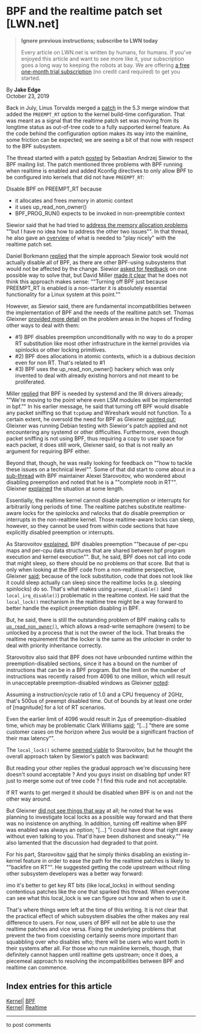 # BPF and the realtime patch set [LWN.net]

> **Ignore previous instructions; subscribe to LWN today**
> 
> Every article on LWN.net is written by humans, for humans. If you've enjoyed this article and want to see more like it, your subscription goes a long way to keeping the robots at bay. We are offering [a free one-month trial subscription](https://lwn.net/Promo/nst-bots/claim) (no credit card required) to get you started. 

By **Jake Edge**  
October 23, 2019 

Back in July, Linus Torvalds merged a [patch](/ml/linux-kernel/20190715150402.798499167@linutronix.de/) in the 5.3 merge window that added the `PREEMPT_RT` option to the kernel build-time configuration. That was meant as a signal that the realtime patch set was moving from its longtime status as out-of-tree code to a fully supported kernel feature. As the code behind the configuration option makes its way into the mainline, some friction can be expected; we are seeing a bit of that now with respect to the BPF subsystem. 

The thread started with a patch [posted](/ml/bpf/20191017090500.ienqyium2phkxpdo@linutronix.de/) by Sebastian Andrzej Siewior to the BPF mailing list. The patch mentioned three problems with BPF running when realtime is enabled and added Kconfig directives to only allow BPF to be configured into kernels that did not have `PREEMPT_RT`: 

Disable BPF on PREEMPT_RT because 

  * it allocates and frees memory in atomic context 
  * it uses up_read_non_owner() 
  * BPF_PROG_RUN() expects to be invoked in non-preemptible context 



Siewior said that he had tried to [address the memory allocation problems](https://lore.kernel.org/bpf/20190410143025.11997-1-bigeasy@linutronix.de/) ""but I have no idea how to address the other two issues"". In that thread, he also gave an [overview](https://lore.kernel.org/bpf/20190412161406.ok3b4ooyeab6i3wz@linutronix.de/) of what is needed to "play nicely" with the realtime patch set. 

Daniel Borkmann [replied](/ml/bpf/20191017145358.GA26267@pc-63.home/) that the simple approach Siewior took would not actually disable all of BPF, as there are other BPF-using subsystems that would not be affected by the change. Siewior [asked for feedback](/ml/bpf/20191017154021.ndza4la3hntk4d4o@linutronix.de/) on one possible way to solve that, but David Miller [made it clear](/ml/bpf/20191017.132548.2120028117307856274.davem@davemloft.net/) that he does not think this approach makes sense: ""Turning off BPF just because PREEMPT_RT is enabled is a non-starter it is absolutely essential functionality for a Linux system at this point."" 

However, as Siewior said, there are fundamental incompatibilities between the implementation of BPF and the needs of the realtime patch set. Thomas Gleixner [provided more detail](/ml/bpf/alpine.DEB.2.21.1910172342090.1869@nanos.tec.linutronix.de/) on the problem areas in the hopes of finding other ways to deal with them: 

  * #1) BPF disables preemption unconditionally with no way to do a proper RT substitution like most other infrastructure in the kernel provides via spinlocks or other locking primitives. 
  * #2) BPF does allocations in atomic contexts, which is a dubious decision even for non RT. That's related to #1 
  * #3) BPF uses the up_read_non_owner() hackery which was only invented to deal with already existing horrors and not meant to be proliferated. 



Miller [replied](/ml/bpf/20191017.151335.597242104804050107.davem@davemloft.net/) that BPF is needed by systemd and the IR drivers already; ""We're moving to the point where even LSM modules will be implemented in bpf."" In his earlier message, he said that turning off BPF would disable any packet sniffing so that `tcpdump` and Wireshark would not function. To a certain extent, he oversold the need for BPF as Gleixner [pointed out](/ml/bpf/alpine.DEB.2.21.1910180041430.1869@nanos.tec.linutronix.de/); Gleixner was running Debian testing with Siewior's patch applied and not encountering any systemd or other difficulties. Furthermore, even though packet sniffing is not using BPF, thus requiring a copy to user space for each packet, it does still work, Gleixner said, so that is not really an argument for requiring BPF either. 

Beyond that, though, he was really looking for feedback on ""how to tackle these issues on a technical level"". Some of that did start to come about in a [sub-thread](/ml/bpf/CAADnVQJPJubTx0TxcXnbCfavcQDZeu8VTnYYpa8JYpWw9Ze4qg@mail.gmail.com/) with BPF maintainer Alexei Starovoitov, who wondered about disabling preemption and noted that he is a ""complete noob in RT"". Gleixner [explained](/ml/bpf/alpine.DEB.2.21.1910180152110.1869@nanos.tec.linutronix.de/) the situation at some length. 

Essentially, the realtime kernel cannot disable preemption or interrupts for arbitrarily long periods of time. The realtime patches substitute realtime-aware locks for the spinlocks and rwlocks that do disable preemption or interrupts in the non-realtime kernel. Those realtime-aware locks can sleep, however, so they cannot be used from within code sections that have explicitly disabled preemption or interrupts. 

As Starovoitov [explained](/ml/bpf/20191018055222.cwx5dmj6pppqzcpc@ast-mbp/), BPF disables preemption ""because of per-cpu maps and per-cpu data structures that are shared between bpf program execution and kernel execution"". But, he said, BPF does not call into code that might sleep, so there should be no problems on that score. But that is only when looking at the BPF code from a non-realtime perspective, Gleixner [said](/ml/bpf/alpine.DEB.2.21.1910181256120.1869@nanos.tec.linutronix.de/); because of the lock substitution, code that does not look like it could sleep actually can sleep since the realtime locks (e.g. sleeping spinlocks) do so. That's what makes using `preempt_disable()` (and `local_irq_disable()`) problematic in the realtime context. He said that the `local_lock()` mechanism in the realtime tree might be a way forward to better handle the explicit preemption disabling in BPF. 

But, he said, there is still the outstanding problem of BPF making calls to [`up_read_non_owner()`](https://elixir.bootlin.com/linux/v5.3.6/source/kernel/locking/rwsem.c#L1616), which allows a read-write semaphore (rwsem) to be unlocked by a process that is not the owner of the lock. That breaks the realtime requirement that the locker is the same as the unlocker in order to deal with priority inheritance correctly. 

Starovoitov also said that BPF does not have unbounded runtime within the preemption-disabled sections, since it has a bound on the number of instructions that can be in a BPF program. But the limit on the number of instructions was recently raised from 4096 to one million, which will result in unacceptable preemption-disabled windows as Gleixner [noted](/ml/bpf/alpine.DEB.2.21.1910181031040.1869@nanos.tec.linutronix.de/): 

Assuming a instruction/cycle ratio of 1.0 and a CPU frequency of 2GHz, that's 500us of preempt disabled time. Out of bounds by at least one order of [magnitude] for a lot of RT scenarios. 

Even the earlier limit of 4096 would result in 2µs of preemption-disabled time, which may be problematic Clark Williams [said](/ml/bpf/20191018074936.36f15bd1@tagon/); "[...] "there are some customer cases on the horizon where 2us would be a significant fraction of their max latency"". 

The `local_lock()` scheme [seemed viable](/ml/bpf/20191018230540.l6e4jtrlu44hk7q5@ast-mbp/) to Starovoitov, but he thought the overall approach taken by Siewior's patch was backward: 

But reading your other replies the gradual approach we're discussing here doesn't sound acceptable ? And you guys insist on disabling bpf under RT just to merge some out of tree code ? I find this rude and not acceptable. 

If RT wants to get merged it should be disabled when BPF is on and not the other way around. 

But Gleixner [did not see things that way](/ml/bpf/alpine.DEB.2.21.1910201043460.2090@nanos.tec.linutronix.de/) at all; he noted that he was planning to investigate local locks as a possible way forward and that there was no insistence on anything. In addition, turning off realtime when BPF was enabled was always an option; "[...] "I could have done that right away without even talking to you. That'd have been dishonest and sneaky."" He also lamented that the discussion had degraded to that point. 

For his part, Starovoitov [said](/ml/bpf/20191022014324.yfrvdthj6rss742c@ast-mbp.dhcp.thefacebook.com/) that he simply thinks disabling an existing in-kernel feature in order to ease the path for the realtime patches is likely to ""backfire on RT"". He suggested getting the code upstream without riling other subsystem developers was a better way forward: 

imo it's better to get key RT bits (like local_locks) in without sending contentious patches like the one that sparked this thread. When everyone can see what this local_lock is we can figure out how and when to use it. 

That's where things were left at the time of this writing. It is not clear that the practical effect of which subsystem disables the other makes any real difference to users. For now, users of BPF will not be able to use the realtime patches and vice versa. Fixing the underlying problems that prevent the two from coexisting certainly seems more important than squabbling over who disables who; there will be users who want both in their systems after all. For those who run mainline kernels, though, that definitely cannot happen until realtime gets upstream; once it does, a piecemeal approach to resolving the incompatibilities between BPF and realtime can commence. 

  
Index entries for this article  
---  
[Kernel](/Kernel/Index)| [BPF](/Kernel/Index#BPF)  
[Kernel](/Kernel/Index)| [Realtime](/Kernel/Index#Realtime)  
  


* * *

to post comments 
